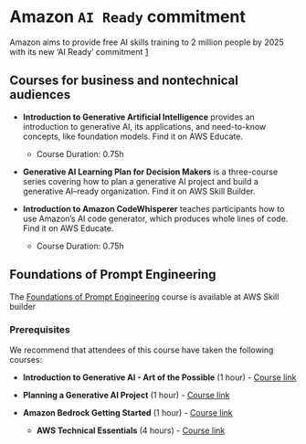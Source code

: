 # Amazon `AI Ready` commitment

Amazon aims to provide free AI skills training to 2 million people by 2025 with its new ‘AI Ready’ commitment [1](https://www.aboutamazon.com/news/aws/aws-free-ai-skills-training-courses)

## Courses for business and nontechnical audiences

- **Introduction to Generative Artificial Intelligence** provides an introduction to generative AI, its applications, and need-to-know concepts, like foundation models. Find it on AWS Educate.

  - Course Duration: 0.75h

- **Generative AI Learning Plan for Decision Makers** is a three-course series covering how to plan a generative AI project and build a generative AI–ready organization. Find it on AWS Skill Builder.

- **Introduction to Amazon CodeWhisperer** teaches participants how to use Amazon’s AI code generator, which produces whole lines of code. Find it on AWS Educate.

  - Course Duration: 0.75h

## Foundations of Prompt Engineering

The [Foundations of Prompt Engineering](https://explore.skillbuilder.aws/learn/course/external/view/elearning/17763/foundations-of-prompt-engineering) course is available at AWS Skill builder

### Prerequisites

We recommend that attendees of this course have taken the following courses:

- **Introduction to Generative AI - Art of the Possible** (1 hour) - [Course link](https://explore.skillbuilder.aws/learn/course/external/view/elearning/17176/introduction-to-generative-ai-art-of-the-possible)

- **Planning a Generative AI Project** (1 hour) - [Course link](https://explore.skillbuilder.aws/learn/course/external/view/elearning/17256/planning-a-generative-ai-project)

- **Amazon Bedrock Getting Started** (1 hour) - [Course link](https://explore.skillbuilder.aws/learn/course/external/view/elearning/17508/amazon-bedrock-getting-started)

  - **AWS Technical Essentials** (4 hours) - [Course link](https://explore.skillbuilder.aws/learn/course/external/view/elearning/1851/aws-technical-essentials)
